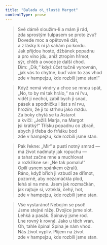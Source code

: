 ```yaml
---
title: "Balada o\_tlusté Margot"
contentType: prose
---
```


> Své dámě sloužím-li a mám ji rád,  
> zda sprostým ťulpasem se proto zvu?  
> Dovede moc a opětovně dát,  
> a z lásky k ní já sahám po kordu.  
> Jak přijdou hosté, džbánek popadnu  
> a pro víno jdu, aniž ztropím hřmot;  
> sýr, chléb a ovoce je další chod.  
> Dím: „Dík,“ když účet tučně vyrovnán,  
> „jak vás to chytne, buď vám to zas vhod  
> zde v hampejzu, kde rozbili jsme stan!“

> Když nemá vindry a chce se mnou spát,  
> „No, to by mi tak hrálo,“ na ni řvu,  
> vidět ji nechci, zabil bych ji snad,  
> pásek a spodničku i šat s ní rvu,  
> hrozím, že jí to strhnu jako mzdu.  
> Za boky chytá se ta Astarot  
> a kvičí: „Ježíš Marja, na Margot  
> jsi krátký!“ Třísku popadnu co zbraň,  
> abych ji třeba do frňáku bod  
> zde v hampejzu, kde rozbili jsme stan.

> Pak řekne: „Mír“ a pustí notný smrad —  
> má život nadmutý jak ropuchu —  
> a tahat začne mne a muchlovat  
> a rozkřikne se: „Ne tak pomalu!“  
> Opilí usnem spánkem ožralů.  
> Ráno, když břich ji vzbudí ze dřímot,  
> pozorně, aby nezamáčkla plod,  
> lehá si na mne. Jsem jak rozmačkán,  
> jak rajtuje si, vzteklá, čehý, hot,  
> zde v hampejzu, kde rozbili jsme stan.

> Vše vystaráno! Nebojím se psot!  
> Jsme stejné ráže. Dvojice jsme slot.  
> Lehká a pasák. Špinavý jsme rod.  
> Lne rovný k rovné. Jako u těch vran.  
> Oh, tahle špína! Špína je nám vhod.  
> Nás život vypliv. Plijem na život  
> zde v hampejzu, kde rozbili jsme stan.
